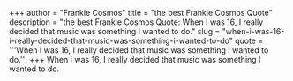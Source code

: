 +++
author = "Frankie Cosmos"
title = "the best Frankie Cosmos Quote"
description = "the best Frankie Cosmos Quote: When I was 16, I really decided that music was something I wanted to do."
slug = "when-i-was-16-i-really-decided-that-music-was-something-i-wanted-to-do"
quote = '''When I was 16, I really decided that music was something I wanted to do.'''
+++
When I was 16, I really decided that music was something I wanted to do.

